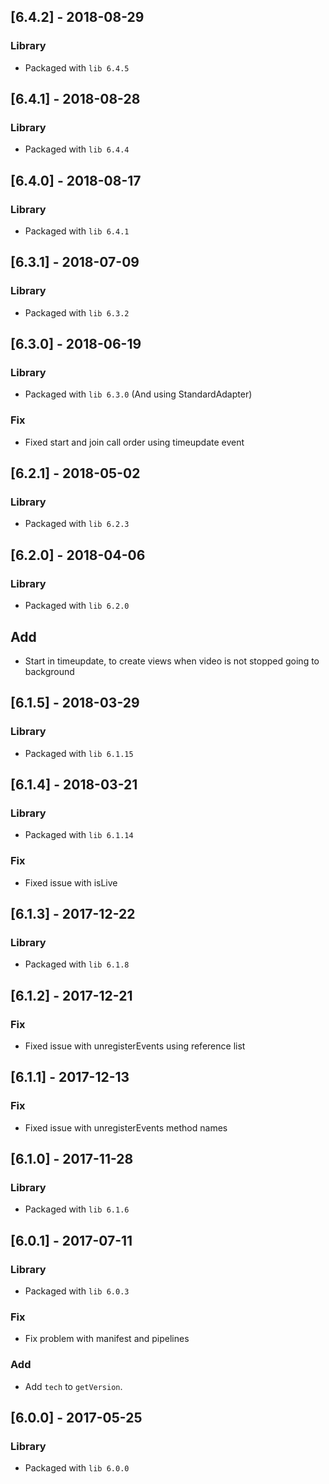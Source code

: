 ## [6.4.2] - 2018-08-29
### Library
- Packaged with `lib 6.4.5`

## [6.4.1] - 2018-08-28
### Library
- Packaged with `lib 6.4.4`

## [6.4.0] - 2018-08-17
### Library
- Packaged with `lib 6.4.1`

## [6.3.1] - 2018-07-09
### Library
- Packaged with `lib 6.3.2`

## [6.3.0] - 2018-06-19
### Library
- Packaged with `lib 6.3.0` (And using StandardAdapter)
### Fix
- Fixed start and join call order using timeupdate event

## [6.2.1] - 2018-05-02
### Library
- Packaged with `lib 6.2.3`

## [6.2.0] - 2018-04-06
### Library
- Packaged with `lib 6.2.0`
## Add
- Start in timeupdate, to create views when video is not stopped going to background

## [6.1.5] - 2018-03-29
### Library
- Packaged with `lib 6.1.15`

## [6.1.4] - 2018-03-21
### Library
- Packaged with `lib 6.1.14`
### Fix
- Fixed issue with isLive

## [6.1.3] - 2017-12-22
### Library
- Packaged with `lib 6.1.8`

## [6.1.2] - 2017-12-21
### Fix
- Fixed issue with unregisterEvents using reference list

## [6.1.1] - 2017-12-13
### Fix
- Fixed issue with unregisterEvents method names

## [6.1.0] - 2017-11-28
### Library
- Packaged with `lib 6.1.6`

## [6.0.1] - 2017-07-11
### Library
- Packaged with `lib 6.0.3`
### Fix
- Fix problem with manifest and pipelines
### Add
- Add `tech` to `getVersion`.

## [6.0.0] - 2017-05-25
### Library
- Packaged with `lib 6.0.0`
